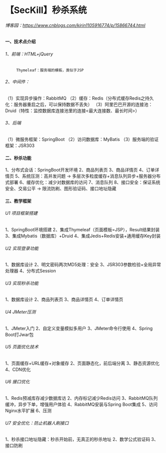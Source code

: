 【SecKill】秒杀系统
=================

###### 博客园：https://www.cnblogs.com/kirin1105916774/p/15866744.html

#### 一、技术点介绍
###### 1、前端：HTML+jQuery
         Thymeleaf：服务端的模板，类似于JSP

###### 2、中间件：
（1）实现异步操作：RabbitMQ
（2）缓存：Redis（分布式缓存Redis之持久化：服务器重启之后，可以保持数据不丢失）
（3）阿里巴巴开源的连接池：Druid（特性：监控数据库连接池里的连接<最大连接数、最长时间>）

###### 3、后端
（1）微服务框架：SpringBoot
（2）访问数据库：MyBatis
（3）服务端的验证框架：JSR303

 
#### 二、秒杀功能
1、分布式会话：SpringBoot开发环境
2、商品列表页
3、商品详情页
4、订单详情页
5、系统压测：高并发问题 → 多层次多粒度缓存+消息队列异步+服务器分布式部署
6、缓存优化：减少对数据库的访问
7、消息队列
8、接口安全：保证系统安全、交易公平 → 限流防刷、图形验证码、接口地址隐藏


#### 三、教学框架
###### U1 项目框架搭建
1、SpringBoot环境搭建
2、集成Thymeleaf（页面模板=JSP），Result结果封装
3、集成Mybatis（数据库）+Druid
4、集成Jedis+Redis安装+通用缓存Key封装

###### U2 实现登录功能
1、数据库设计
2、明文密码两次MD5处理：安全
3、JSR303参数检验+全局异常处理器
4、分布式Session

###### U3 实现秒杀功能
1、数据库设计
2、商品列表页
3、商品详情页
4、订单详情页

###### U4 JMeter压测
1、JMeter入门
2、自定义变量模拟多用户
3、JMeter命令行使用
4、Spring Boot打Jwar包

###### U5 页面优化技术
1、页面缓存+URL缓存+对象缓存
2、页面静态化，前后端分离
3、静态资源优化
4、CDN优化

###### U6 接口优化
1、Redis预减库存减少数据库访
2、内存标记减少Redis访问
3、RabbitMQ队列缓冲，异步下单，增强用户体验
4、RabbitMQ安装与Spring Boot集成
5、访问Nginx水平扩展
6、压测

###### U7 安全优化：防止机器人刷接口
1、秒杀接口地址隐藏：秒杀开始前，无真正的秒杀地址
2、数学公式验证码
3、接口防刷

